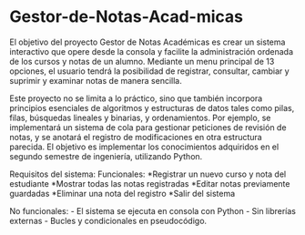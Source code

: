 # Gestor-de-Notas-Acad-micas
El objetivo del proyecto Gestor de Notas Académicas es crear un sistema interactivo que opere desde la consola y facilite la administración ordenada de los cursos y notas de un alumno. Mediante un menu principal de 13 opciones, el usuario tendrá la posibilidad de registrar, consultar, cambiar y suprimir y examinar notas de manera sencilla.

Este proyecto no se limita a lo práctico, sino que también incorpora principios esenciales de algoritmos y estructuras de datos tales como pilas, filas, búsquedas lineales y binarias, y ordenamientos. Por ejemplo, se implementará un sistema de cola para gestionar peticiones de revisión de notas, y se anotará el registro de modificaciones en otra estructura parecida. El objetivo es implementar  los conocimientos adquiridos en el segundo semestre de ingeniería, utilizando Python. 

Requisitos del sistema: 
Funcionales:
*Registrar un nuevo curso y nota del estudiante
*Mostrar todas las notas registradas
*Editar notas previamente guardadas
*Eliminar una nota del registro
*Salir del sistema

No funcionales: 
    - El sistema se ejecuta en consola con Python
    - Sin librerías externas
    - Bucles y condicionales en pseudocódigo.

    

